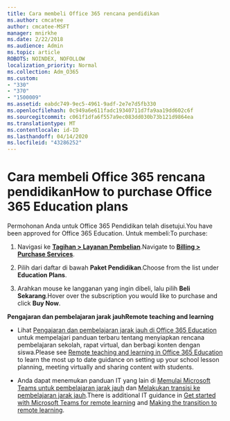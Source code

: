 ```yaml
---
title: Cara membeli Office 365 rencana pendidikan
ms.author: cmcatee
author: cmcatee-MSFT
manager: mnirkhe
ms.date: 2/22/2018
ms.audience: Admin
ms.topic: article
ROBOTS: NOINDEX, NOFOLLOW
localization_priority: Normal
ms.collection: Adm_O365
ms.custom:
- "330"
- "370"
- "1500009"
ms.assetid: eabdc749-9ec5-4961-9adf-2e7e7d5fb330
ms.openlocfilehash: 0c949a6e611fadc19340711d7fa9aa19dd602c6f
ms.sourcegitcommit: c061f1dfa6f557a9ec083dd030b73b121d9864ea
ms.translationtype: MT
ms.contentlocale: id-ID
ms.lasthandoff: 04/14/2020
ms.locfileid: "43286252"
---
```

# <a name="how-to-purchase-office-365-education-plans"></a><span data-ttu-id="92453-102">Cara membeli Office 365 rencana pendidikan</span><span class="sxs-lookup"><span data-stu-id="92453-102">How to purchase Office 365 Education plans</span></span>

<span data-ttu-id="92453-103">Permohonan Anda untuk Office 365 Pendidikan telah disetujui.</span><span class="sxs-lookup"><span data-stu-id="92453-103">You have been approved for Office 365 Education.</span></span>  <span data-ttu-id="92453-104">Untuk membeli:</span><span class="sxs-lookup"><span data-stu-id="92453-104">To purchase:</span></span>

1. <span data-ttu-id="92453-105">Navigasi ke **[Tagihan > Layanan Pembelian](https://portal.office.com/AdminPortal/Home#/catalog)**.</span><span class="sxs-lookup"><span data-stu-id="92453-105">Navigate to **[Billing > Purchase Services](https://portal.office.com/AdminPortal/Home#/catalog)**.</span></span>

2. <span data-ttu-id="92453-106">Pilih dari daftar di bawah **Paket Pendidikan**.</span><span class="sxs-lookup"><span data-stu-id="92453-106">Choose from the list under **Education Plans**.</span></span>

3. <span data-ttu-id="92453-107">Arahkan mouse ke langganan yang ingin dibeli, lalu pilih **Beli Sekarang**.</span><span class="sxs-lookup"><span data-stu-id="92453-107">Hover over the subscription you would like to purchase and click **Buy Now**.</span></span>

<span data-ttu-id="92453-108">**Pengajaran dan pembelajaran jarak jauh**</span><span class="sxs-lookup"><span data-stu-id="92453-108">**Remote teaching and learning**</span></span>

- <span data-ttu-id="92453-109">Lihat [Pengajaran dan pembelajaran jarak jauh di Office 365 Education](https://support.office.com/article/remote-teaching-and-learning-in-office-365-education-f651ccae-7b65-478b-8366-51bb884025c4) untuk mempelajari panduan terbaru tentang menyiapkan rencana pembelajaran sekolah, rapat virtual, dan berbagi konten dengan siswa.</span><span class="sxs-lookup"><span data-stu-id="92453-109">Please see [Remote teaching and learning in Office 365 Education](https://support.office.com/article/remote-teaching-and-learning-in-office-365-education-f651ccae-7b65-478b-8366-51bb884025c4) to learn the most up to date guidance on setting up your school lesson planning, meeting virtually and sharing content with students.</span></span>

- <span data-ttu-id="92453-110">Anda dapat menemukan panduan IT yang lain di [Memulai Microsoft Teams untuk pembelajaran jarak jauh](https://docs.microsoft.com/MicrosoftTeams/remote-learning-edu) dan [Melakukan transisi ke pembelajaran jarak jauh](https://www.microsoft.com/education/remote-learning).</span><span class="sxs-lookup"><span data-stu-id="92453-110">There is additional IT guidance in [Get started with Microsoft Teams for remote learning](https://docs.microsoft.com/MicrosoftTeams/remote-learning-edu) and [Making the transition to remote learning](https://www.microsoft.com/education/remote-learning).</span></span>
